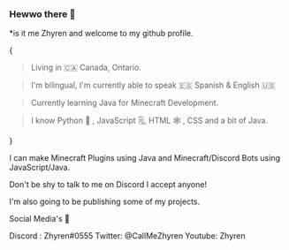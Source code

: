 ### Hewwo there 👋  
*is it me Zhyren and welcome to my github profile.

{
> Living in 🇨🇦 Canada, Ontario.

> I'm bilingual, I'm currently able to speak 🇪🇸 Spanish & English 🇺🇸

> Currently learning Java for Minecraft Development.

> I know Python 🐍 , JavaScript 🗒️, HTML 🕸️ , CSS and a bit of Java.

}

I can make Minecraft Plugins using Java and Minecraft/Discord Bots using JavaScript/Java.

Don't be shy to talk to me on Discord I accept anyone!

I'm also going to be publishing some of my projects.

Social Media's 🍓

Discord : Zhyren#0555 
Twitter: @CallMeZhyren 
Youtube: Zhyren
